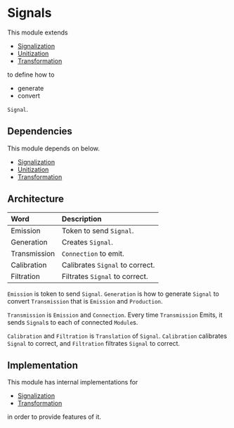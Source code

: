 # Signals

This module extends

- [Signalization](./Signalization.md)
- [Unitization](./Unitization.md)
- [Transformation](./Transformation.md)

to define how to

- generate
- convert

`Signal`.

## Dependencies

This module depends on below.

- [Signalization](./Signalization.md)
- [Unitization](./Unitization.md)
- [Transformation](./Transformation.md)

## Architecture

| Word | Description |
|:-|:-|
| Emission | Token to send `Signal`. |
| Generation | Creates `Signal`. |
| Transmission | `Connection` to emit. |
| Calibration | Calibrates `Signal` to correct. |
| Filtration | Filtrates `Signal` to correct. |

`Emission` is token to send `Signal`.
`Generation` is how to generate `Signal` to convert `Transmission` that is `Emission` and `Production`.

`Transmission` is `Emission` and `Connection`.
Every time `Transmission` Emits,  it sends `Signal`s to each of connected `Module`s.

`Calibration` and `Filtration` is `Translation` of `Signal`.
`Calibration` calibrates `Signal` to correct, and `Filtration` filtrates `Signal` to correct.

## Implementation

This module has internal implementations for

- [Signalization](./Signalization.md)
- [Transformation](./Transformation.md)

in order to provide features of it.
